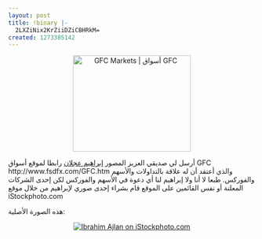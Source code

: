 ```yaml
---
layout: post
title: !binary |-
  2LXZiNix2KrZiiDZiCBHRkM=
created: 1273385142
---
```

<p style="text-align: center;"><a href="http://www.flickr.com/photos/35968034@N06/4591218752/" title="GFC Markets | أسواق GFC by Yousef.Raffah.com, on Flickr"><img src="http://farm5.static.flickr.com/4051/4591218752_8a678fa557_m.jpg" width="240" height="196" alt="GFC Markets | أسواق GFC" /></a></p>
أرسل لي صديقي العزيز المصور <a href="http://blog.iajlan.com/">إبراهيم عجلان</a> رابطا لموقع أسواق GFC http://www.fsdfx.com/GFC.htm والذي أعتقد أن له علاقة بالتداولات والأسهم والفوركس.
طبعا لا أنا ولا إبراهيم لنا أي دعوة في الأسهم والفوركس لكن إحدى الشركات المعلنة أو نفس القائمين على الموقع قام بشراء إحدى صوري لإبراهيم من خلال موقع iStockphoto.com

هذه الصورة الأصلية:
<div style="text-align:center;"><a href="http://www.istockphoto.com/file_closeup.php?id=10341650"><img src="http://www.istockphoto.com/file_thumbview_approve/10341650/2/istockphoto_10341650-saudi-arabian-businessman-wearing-thobe-and-smiling.jpg" alt="Ibrahim Ajlan on iStockphoto.com" /></a></div>
